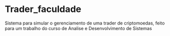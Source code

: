 # Trader_faculdade
Sistema para simular o gerenciamento de uma trader de criptomoedas, feito para um trabalho do curso de Analise e Desenvolvimento de Sistemas
